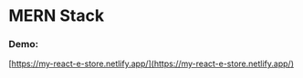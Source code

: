 # MERN Stack

### Demo:
[https://my-react-e-store.netlify.app/](https://my-react-e-store.netlify.app/)